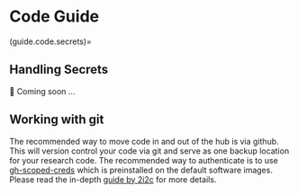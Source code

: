 # Code Guide

(guide.code.secrets)=

## Handling Secrets

🚧 Coming soon ...

## Working with git

The recommended way to move code in and out of the hub is via github. This will version control your code via git and serve as one backup location for your research code. The recommended way to authenticate is to use [gh-scoped-creds](https://docs.2i2c.org/user/topics/data/git/#using-gh-scoped-creds) which is preinstalled on the default software images. 
Please read the in-depth [guide by 2i2c](https://docs.2i2c.org/user/topics/data/git/#move-code-in-and-out-of-the-hub-with-github) for more details.
